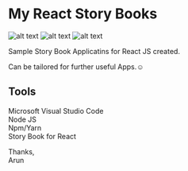# My React Story Books

![alt text](https://img.shields.io/badge/My-React-lightgrey "My React")
![alt text](https://img.shields.io/badge/Story-Book-yellowgreen "Story Book")
![alt text](https://img.shields.io/badge/React-JS-orange "React JS")

Sample Story Book Applicatins for React JS created.

Can be tailored for further useful Apps.:relaxed:

## Tools

Microsoft Visual Studio Code</br>
Node JS</br>
Npm/Yarn</br>
Story Book for React


Thanks,</br>
Arun
